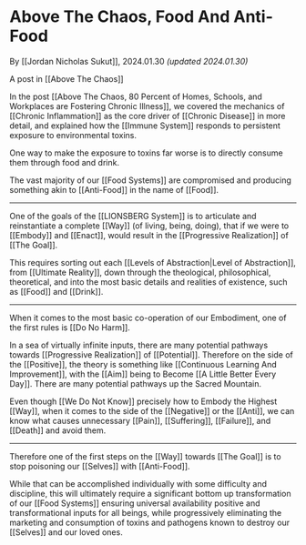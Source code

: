 # Above The Chaos, Food And Anti-Food

By [[Jordan Nicholas Sukut]], 2024.01.30 _(updated 2024.01.30)_  

A post in [[Above The Chaos]]  

In the post [[Above The Chaos, 80 Percent of Homes, Schools, and Workplaces are Fostering Chronic Illness]], we covered the mechanics of [[Chronic Inflammation]] as the core driver of [[Chronic Disease]] in more detail, and explained how the [[Immune System]] responds to persistent exposure to environmental toxins. 

One way to make the exposure to toxins far worse is to directly consume them through food and drink. 

The vast majority of our [[Food Systems]] are compromised and producing something akin to [[Anti-Food]] in the name of [[Food]]. 

____

One of the goals of the [[LIONSBERG System]] is to articulate and reinstantiate a complete [[Way]] (of living, being, doing), that if we were to [[Embody]] and [[Enact]], would result in the [[Progressive Realization]] of [[The Goal]]. 

This requires sorting out each [[Levels of Abstraction|Level of Abstraction]], from [[Ultimate Reality]], down through the theological, philosophical, theoretical, and into the most basic details and realities of existence, such as [[Food]] and [[Drink]]. 
___

When it comes to the most basic co-operation of our Embodiment, one of the first rules is [[Do No Harm]]. 

In a sea of virtually infinite inputs, there are many potential pathways towards [[Progressive Realization]] of [[Potential]]. Therefore on the side of the [[Positive]], the theory is something like [[Continuous Learning And Improvement]], with the [[Aim]] being to Become [[A Little Better Every Day]]. There are many potential pathways up the Sacred Mountain. 

Even though [[We Do Not Know]] precisely how to Embody the Highest [[Way]], when it comes to the side of the [[Negative]] or the [[Anti]], we can know what causes unnecessary [[Pain]], [[Suffering]], [[Failure]], and [[Death]] and avoid them. 
____

Therefore one of the first steps on the [[Way]] towards [[The Goal]] is to stop poisoning our [[Selves]] with [[Anti-Food]]. 

While that can be accomplished individually with some difficulty and discipline, this will ultimately require a significant bottom up transformation of our [[Food Systems]] ensuring universal availability positive and transformational inputs for all beings, while progressively eliminating the marketing and consumption of toxins and pathogens known to destroy our [[Selves]] and our loved ones. 





